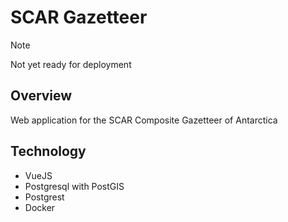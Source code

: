 # SCAR Gazetteer

> [!NOTE]
> Not yet ready for deployment

## Overview

Web application for the SCAR Composite Gazetteer of Antarctica

## Technology

- VueJS
- Postgresql with PostGIS
- Postgrest
- Docker
